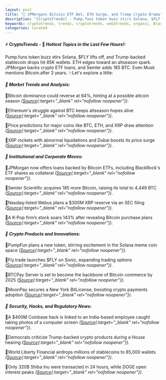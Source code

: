 ```yaml
---
layout: post
title: "🌇 JPMorgans Bitcoin ETF Bet, ETH Surge, and Trump Crypto Drama"
description: "[CryptoTrendz] - Pump.funs token buzz stirs Solana, $FLY lifts off, and Trump-backed stablecoin drops hit 85K wallets. ETH edges toward an altseason spark. JPMorgan backs crypto ETF loans, and Semler adds 185 BTC. Even Musk mentions Bitcoin.after 3 years."
keywords: cryptotrendz, trendz, cryptotrends, web3trends, organic, BlackRock, Token, Elon, Digital, Musk, SEC, JPMorgan, ETH, Crypto, Analyst, Stablecoins, BTC, Dubai, DOGE, XRP, Altcoin, Bitcoin
categories: curated
---
```


#### ⚡ CryptoTrendz - 📌 *Hottest Topics in the Last Few Hours!:*

Pump.funs token buzz stirs Solana, $FLY lifts off, and Trump-backed stablecoin drops hit 85K wallets. ETH edges toward an altseason spark. JPMorgan backs crypto ETF loans, and Semler adds 185 BTC. Even Musk mentions Bitcoin.after 3 years. ✨Let's explore a little:


#### *🔖 Market Trends and Analysis:*  

🔹Bitcoin dominance could reverse at 64%, hinting at a possible altcoin season *([Source](https://s.avyag.com/obsv){:target="_blank" rel="nofollow noopener"})*.  

🔹Ethereum's struggle against BTC keeps altseason hopes alive *([Source](https://s.avyag.com/9j9a){:target="_blank" rel="nofollow noopener"})*.  

🔹Price predictions for major coins like BTC, ETH, and XRP draw attention *([Source](https://s.avyag.com/ytq4){:target="_blank" rel="nofollow noopener"})*.  

🔹XRP rockets with abnormal liquidations and Dubai boosts its price surge *([Source](https://s.avyag.com/c0cf){:target="_blank" rel="nofollow noopener"})*.  

#### *🔖 Institutional and Corporate Moves:*  

🔹JPMorgan now offers loans backed by Bitcoin ETFs, including BlackRock's ETF shares as collateral *([Source](https://s.avyag.com/kgfk){:target="_blank" rel="nofollow noopener"})*.  

🔹Semler Scientific acquires 185 more Bitcoin, raising its total to 4,449 BTC *([Source](https://s.avyag.com/gxiz){:target="_blank" rel="nofollow noopener"})*.  

🔹Nasdaq-listed Webus plans a $300M XRP reserve via an SEC filing *([Source](https://s.avyag.com/denk){:target="_blank" rel="nofollow noopener"})*.  

🔹A K-Pop firm’s stock soars 143% after revealing Bitcoin purchase plans *([Source](https://s.avyag.com/5on9){:target="_blank" rel="nofollow noopener"})*.  

#### *🔖 Crypto Products and Innovations:*  

🔹PumpFun plans a new token, stirring excitement in the Solana meme coin space *([Source](https://s.avyag.com/n0rf){:target="_blank" rel="nofollow noopener"})*.  

🔹Fly.trade launches $FLY on Sonic, expanding trading options *([Source](https://s.avyag.com/goty){:target="_blank" rel="nofollow noopener"})*.  

🔹BTCPay Server is set to become the backbone of Bitcoin commerce by 2025 *([Source](https://s.avyag.com/8p9v){:target="_blank" rel="nofollow noopener"})*.  

🔹MoonPay secures a New York BitLicense, boosting crypto payments adoption *([Source](https://s.avyag.com/ouvb){:target="_blank" rel="nofollow noopener"})*.  

#### *🔖 Security, Hacks, and Regulatory News:*  

🔹A $400M Coinbase hack is linked to an India-based employee caught taking photos of a computer screen *([Source](https://s.avyag.com/12ky){:target="_blank" rel="nofollow noopener"})*.  

🔹Democrats criticize Trump-backed crypto products during a House hearing *([Source](https://s.avyag.com/gvnw){:target="_blank" rel="nofollow noopener"})*.  

🔹World Liberty Financial airdrops millions of stablecoins to 85,000 wallets *([Source](https://s.avyag.com/vm6a){:target="_blank" rel="nofollow noopener"})*.  

🔹Only 320B Shiba Inu were transacted in 24 hours, while DOGE open interest peaks *([Source](https://s.avyag.com/wojy){:target="_blank" rel="nofollow noopener"})*.